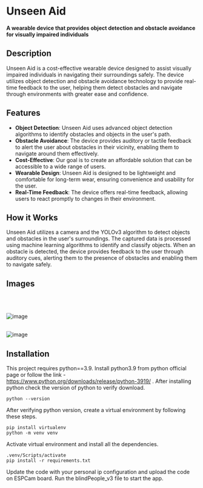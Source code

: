 # Unseen Aid

**A wearable device that provides object detection and obstacle avoidance for visually impaired individuals**

## Description
Unseen Aid is a cost-effective wearable device designed to assist visually impaired individuals in navigating their surroundings safely. The device utilizes object detection and obstacle avoidance technology to provide real-time feedback to the user, helping them detect obstacles and navigate through environments with greater ease and confidence.

## Features
- **Object Detection**: Unseen Aid uses advanced object detection algorithms to identify obstacles and objects in the user's path.
- **Obstacle Avoidance**: The device provides auditory or tactile feedback to alert the user about obstacles in their vicinity, enabling them to navigate around them effectively.
- **Cost-Effective**: Our goal is to create an affordable solution that can be accessible to a wide range of users.
- **Wearable Design**: Unseen Aid is designed to be lightweight and comfortable for long-term wear, ensuring convenience and usability for the user.
- **Real-Time Feedback**: The device offers real-time feedback, allowing users to react promptly to changes in their environment.

## How it Works
Unseen Aid utilizes a camera and the YOLOv3 algorithm to detect objects and obstacles in the user's surroundings. The captured data is processed using machine learning algorithms to identify and classify objects. When an obstacle is detected, the device provides feedback to the user through auditory cues, alerting them to the presence of obstacles and enabling them to navigate safely.

## Images
<br>
<br>

![image](https://github.com/hussaindiwan52/Blind-People-Assister-/assets/76115293/44ca60ad-460d-4e33-9f73-156fe2ee62ba)
<br>
<br>

![image](https://github.com/hussaindiwan52/Blind-People-Assister-/assets/76115293/d826a8cc-5a6f-41e8-b698-744d7041f6c5)


## Installation 
This project requires python==3.9. Install python3.9 from python official page or follow the link - <href a> https://www.python.org/downloads/release/python-3919/ </a>.
After installing python check the version of python to verify download.

```
python --version
```

After verifying python version, create a virtual environment by following these steps.

```
pip install virtualenv
python -m venv venv
```

Activate virtual environment and install all the dependencies.

```
.venv/Scripts/activate
pip install -r requirements.txt
```

Update the code with your personal ip configuration and upload the code on ESPCam board. 
Run the blindPeople_v3 file to start the app.


